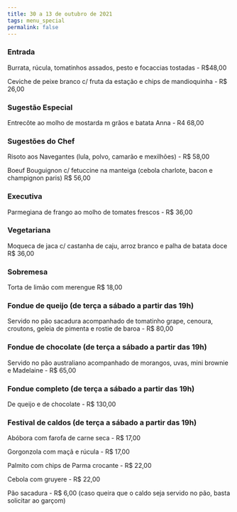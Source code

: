 ```yaml
---
title: 30 a 13 de outubro de 2021
tags: menu_special
permalink: false
---
```

### Entrada

Burrata, rúcula, tomatinhos assados, pesto e focaccias tostadas - R$48,00

Ceviche de peixe branco c/ fruta da estação e chips de mandioquinha - R$ 26,00

### Sugestão Especial

Entrecôte ao molho de mostarda m grãos e batata Anna - R4 68,00

### Sugestões do Chef

Risoto aos Navegantes (lula, polvo, camarão e mexilhões) - R$ 58,00

Boeuf Bouguignon c/ fetuccine na manteiga (cebola charlote, bacon e champignon paris) R$ 56,00

### Executiva

Parmegiana de frango ao molho de tomates frescos - R$ 36,00

### Vegetariana

Moqueca de jaca c/ castanha de caju, arroz branco e palha de batata doce R$ 36,00

### Sobremesa

Torta de limão com merengue R$ 18,00

### Fondue de queijo **(de terça a sábado a partir das 19h)**

Servido no pão sacadura acompanhado de tomatinho grape, cenoura, croutons, geleia de pimenta e rostie de baroa - R$ 80,00

### Fondue de chocolate **(de terça a sábado a partir das 19h)**

Servido no pão australiano acompanhado de morangos, uvas, mini brownie e Madelaine - R$ 65,00

### Fondue completo **(de terça a sábado a partir das 19h)**

De queijo e de chocolate - R$ 130,00

### Festival de caldos **(de terça a sábado a partir das 19h)**

Abóbora com farofa de carne seca - R$ 17,00

Gorgonzola com maçã e rúcula - R$ 17,00

Palmito com chips de Parma crocante - R$ 22,00

Cebola com gruyere - R$ 22,00

Pão sacadura - R$ 6,00 (caso queira que o caldo seja servido no pão, basta solicitar ao garçom)